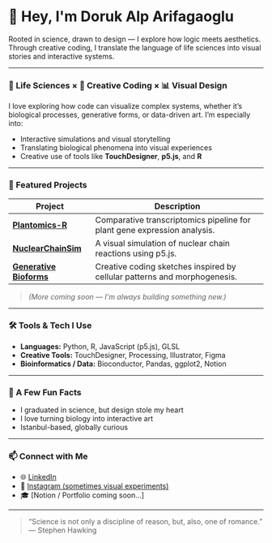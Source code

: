 # 👋 Hey, I'm Doruk Alp Arifagaoglu

Rooted in science, drawn to design — I explore how logic meets aesthetics.  
Through creative coding, I translate the language of life sciences into visual stories and interactive systems.

---

### 🔬 Life Sciences × 🎨 Creative Coding × 📊 Visual Design

I love exploring how code can visualize complex systems, whether it’s biological processes, generative forms, or data-driven art. I’m especially into:
- Interactive simulations and visual storytelling
- Translating biological phenomena into visual experiences
- Creative use of tools like **TouchDesigner**, **p5.js**, and **R**

---

### 🚧 Featured Projects

| Project | Description |
|--------|-------------|
| [**Plantomics-R**](https://github.com/yourusername/plantomics-r) | Comparative transcriptomics pipeline for plant gene expression analysis. |
| [**NuclearChainSim**](https://github.com/yourusername/nuclearchainsim) | A visual simulation of nuclear chain reactions using p5.js. |
| [**Generative Bioforms**](https://github.com/yourusername/generative-bioforms) | Creative coding sketches inspired by cellular patterns and morphogenesis. |

> *(More coming soon — I'm always building something new.)*

---

### 🛠 Tools & Tech I Use
- **Languages:** Python, R, JavaScript (p5.js), GLSL
- **Creative Tools:** TouchDesigner, Processing, Illustrator, Figma
- **Bioinformatics / Data:** Bioconductor, Pandas, ggplot2, Notion

---

### 🌱 A Few Fun Facts
- I graduated in science, but design stole my heart
- I love turning biology into interactive art
- Istanbul-based, globally curious

---

### 📫 Connect with Me
- 🌐 [LinkedIn](https://linkedin.com/in/doruk-alp-arifagaoglu)  
- 📸 [Instagram (sometimes visual experiments)](https://instagram.com/yourhandle)  
- 🎓 [Notion / Portfolio coming soon...]

---

> “Science is not only a discipline of reason, but, also, one of romance.” — Stephen Hawking
